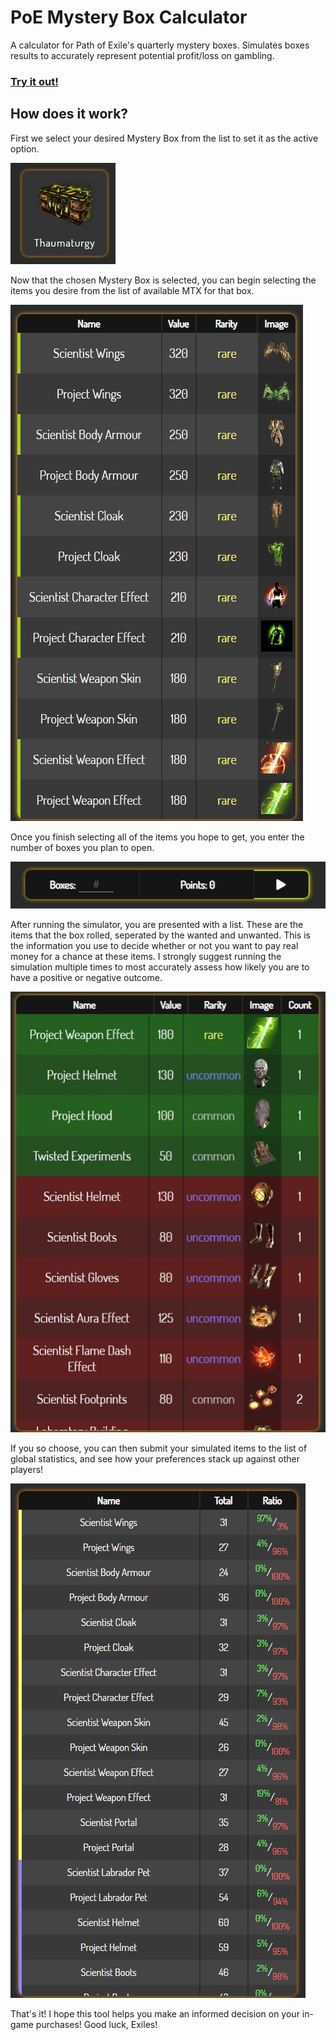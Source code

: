 # PoE Mystery Box Calculator

A calculator for Path of Exile's quarterly mystery boxes. Simulates boxes results to accurately represent potential profit/loss on gambling.
### __[Try it out!](https://mtxcalc.com)__
## How does it work?

First we select your desired Mystery Box from the list to set it as the active option.

![Preview-Image-1.jpg](/images/Preview-Image-1.jpg)

Now that the chosen Mystery Box is selected, you can begin selecting the items you desire from the list of available MTX for that box.

![Preview-Image-2.jpg](/images/Preview-Image-2.jpg)

Once you finish selecting all of the items you hope to get, you enter the number of boxes you plan to open.

![Preview-Image-3.jpg](/images/Preview-Image-3.jpg)

After running the simulator, you are presented with a list. These are the items that the box rolled, seperated by the wanted and unwanted. This is the information you use to decide whether or not you want to pay real money for a chance at these items. I strongly suggest running the simulation multiple times to most accurately assess how likely you are to have a positive or negative outcome.

![Preview-Image-4.jpg](/images/Preview-Image-4.jpg)

If you so choose, you can then submit your simulated items to the list of global statistics, and see how your preferences stack up against other players!

![Preview-Image-5.jpg](/images/Preview-Image-5.jpg)

That's it! I hope this tool helps you make an informed decision on your in-game purchases! Good luck, Exiles!
